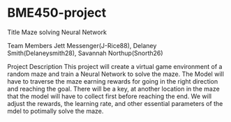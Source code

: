 # BME450-project

Title
    Maze solving Neural Network

Team Members
    Jett Messenger(J-Rice88), Delaney Smith(Delaneysmith28), Savannah Northup(Snorth26)

Project Description
    This project will create a virtual game environment of a random maze and train a Neural Network to solve the maze. The Model will have to traverse the maze earning rewards for going in the right direction and reaching the goal. There will be a key, at another location in the maze that the model will have to collect first before reaching the end. We will adjust the rewards, the learning rate, and other essential parameters of the mdel to potimally solve the maze.